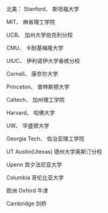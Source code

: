 北美：
Stanford、 斯坦福大学

MIT、 麻省理工学院

UCB、 加州大学伯克利分校

CMU、 卡耐基梅隆大学

UIUC、 伊利诺伊大学香槟分校

Cornell、 康奈尔大学 

Princeton、 普林斯顿大学

Caltech、 加州理工学院

Harvard、 哈佛大学

UW、 华盛顿大学

Georgia Tech、 佐治亚理工学院

UT Austin(Utexas) 德州大学奥斯汀分校

Upenn  宾夕法尼亚大学

Columbia 哥伦比亚大学

欧洲
Oxford 牛津

Cambridge 剑桥

